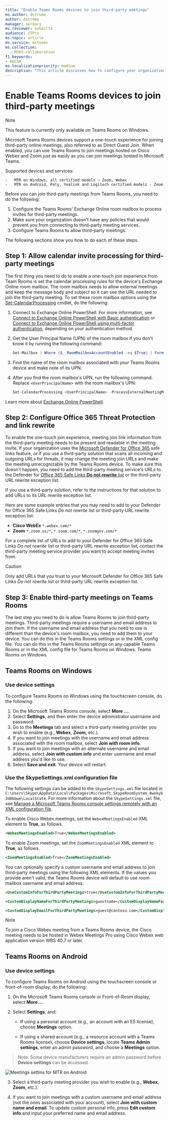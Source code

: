 ```yaml
---
title: "Enable Teams Rooms devices to join third-party meetings"
ms.author: dstrome
author: dstrome
manager: serdars
ms.reviewer: sohailta
audience: ITPro
ms.topic: article
ms.service: msteams
ms.collection: 
  - M365-collaboration
f1.keywords:
- NOCSH
ms.localizationpriority: medium
description: "This article discusses how to configure your organization and Teams Rooms devices to support third-party meeting joining to Cisco Webex and Zoom."
---
```


# Enable Teams Rooms devices to join third-party meetings

> [!NOTE]
> This feature is currently only available on Teams Rooms on Windows.

Microsoft Teams Rooms devices support a one-touch experience for joining third-party online meetings, also referred to as Direct Guest Join. When enabled, you can use Teams Rooms to join meetings hosted on Cisco Webex and Zoom just as easily as you can join meetings hosted in Microsoft Teams.

Supported devices and services:

    -   MTR on Windows, all certified models – Zoom, Webex
    -   MTR on Android, Poly, Yealink and Logitech certified models - Zoom

Before you can join third-party meetings from Teams Rooms, you need to do the following:

1. Configure the Teams Rooms' Exchange Online room mailbox to process invites for third-party meetings.
2. Make sure your organization doesn't have any policies that would prevent you from connecting to third-party meeting services.
3. Configure Teams Rooms to allow third-party meetings.

The following sections show you how to do each of these steps.

## Step 1: Allow calendar invite processing for third-party meetings

The first thing you need to do to enable a one-touch join experience from Team Rooms is set the calendar processing rules for the device's Exchange Online room mailbox. The room mailbox needs to allow external meetings and keep the message body and subject so it can see the URL needed to join the third-party meeting. To set these room mailbox options using the [Set-CalendarProcessing](/powershell/module/exchange/set-calendarprocessing?view=exchange-ps.) cmdlet, do the following:

1. Connect to Exchange Online PowerShell. For more information, see [Connect to Exchange Online PowerShell with Basic authentication](/powershell/exchange/connect-to-exchange-online-powershell?view=exchange-ps) or [Connect to Exchange Online PowerShell using multi-factor authentication](/powershell/exchange/mfa-connect-to-exchange-online-powershell?view=exchange-ps), depending on your authentication method.

2. Get the User Principal Name (UPN) of the room mailbox if you don't know it by running the following command:

    ```powershell
    Get-Mailbox | Where {$_.RoomMailboxAccountEnabled -eq $True} | Format-Table Name, UserPrincipalName
    ```
    
3. Find the name of the room mailbox associated with your Teams Rooms device and make note of its UPN.

4. After you find the room mailbox's UPN, run the following command. Replace `<UserPrincipalName>` with the room mailbox's UPN:

    ```powershell
    Set-CalendarProcessing <UserPrincipalName> -ProcessExternalMeetingMessages $True -DeleteComments $False -DeleteSubject $False
    ```

Learn more about [Exchange Online PowerShell](/powershell/exchange/exchange-online-powershell?view=exchange-ps).

## Step 2: Configure Office 365 Threat Protection and link rewrite

To enable the one-touch join experience, meeting join link information from the third-party meeting needs to be present and readable in the meeting invite. If your organization uses the [Microsoft Defender for Office 365](/microsoft-365/security/office-365-security/safe-links?view=o365-worldwide) safe links feature, or if you use a third-party solution that scans all incoming and outgoing URLs for threats, it may change the meeting join URLs and make the meeting unrecognizable by the Teams Rooms device. To make sure this doesn't happen, you need to add the third-party meeting service's URLs to the Defender for [Office 365 Safe Links **Do not rewrite** list](/microsoft-365/security/office-365-security/safe-links?view=o365-worldwide) or the third-party URL rewrite exception list.

 If you use a third-party solution, refer to the instructions for that solution to add URLs to its URL rewrite exception list.

Here are some example entries that you may need to add to your Defender for Office 365 Safe Links *Do not rewrite* list or third-party URL rewrite exception list:

- **Cisco WebEx** `*.webex.com/*`
- **Zoom** `*.zoom.us/*`, `*.zoom.com/*`, `*.zoomgov.com/*`

For a complete list of URLs to add to your Defender for Office 365 Safe Links *Do not rewrite* list or third-party URL rewrite exception list, contact the third-party meeting service provider you want to accept meeting invites from.

> [!CAUTION]
> Only add URLs that you trust to your Microsoft Defender for Office 365 Safe Links *Do not rewrite* list or third-party URL rewrite exception list.

## Step 3: Enable third-party meetings on Teams Rooms

The last step you need to do is allow Teams Rooms to join third-party meetings. Third-party meetings require a username and email address to join them. If the username and email address that you need to use is different than the device's room mailbox, you need to add them to your device. You can do this in the Teams Rooms settings or in the XML config file. You can do this in the Teams Rooms settings on any capable Teams Rooms or in the XML config file for Teams Rooms on Windows.
Teams Rooms on Windows

## Teams Rooms on Windows

### Use device settings

To configure Teams Rooms on Windows using the touchscreen console, do the following:

1. On the Microsoft Teams Rooms console, select **More ...**.
2. Select **Settings**, and then enter the device administrator username and password.
3. Go to the **Meetings** tab and select a third-party meeting provider you wish to enable (e.g., **Webex**, **Zoom**, etc.).
4. If you want to join meetings with the username and email address associated with the room mailbox, select **Join with room info**.
5. If you want to join meetings with an alternate username and email address, select **Join with custom info** and enter username and email address you'd like to use.
6. Select **Save and exit**. Your device will restart.

### Use the SkypeSettings.xml configuration file

The following settings can be added to the `SkypeSettings.xml` file located in `C:\Users\Skype\AppData\Local\Packages\Microsoft.SkypeRoomSystem_8wekyb3d8bbwe\LocalState`. For more information about the `SkypeSettings.xml` file, see [Manage a Microsoft Teams Rooms console settings remotely with an XML configuration file](xml-config-file.md).

To enable Cisco Webex meetings, set the `WebexMeetingsEnabled` XML element to **True**, as follows.

```xml
<WebexMeetingsEnabled>True</WebexMeetingsEnabled>
```

To enable Zoom meetings, set the `ZoomMeetingsEnabled` XML element to **True**, as follows.

```xml
<ZoomMeetingsEnabled>True</ZoomMeetingsEnabled>
```

You can optionally specify a custom username and email address to join third-party meetings using the following XML elements. If the values you provide aren't valid, the Teams Rooms device will default to use room mailbox username and email address.

```xml
<UseCustomInfoForThirdPartyMeetings>true</UseCustomInfoForThirdPartyMeetings>

<CustomDisplayNameForThirdPartyMeetings>guestname</CustomDisplayNameForThirdPartyMeetings>

<CustomDisplayEmailForThirdPartyMeetings>guest@contoso.com</CustomDisplayEmailForThirdPartyMeetings>
```

> [!NOTE]
> To join a Cisco Webex meeting from a Teams Rooms device, the Cisco meeting needs to be hosted in Webex Meetings Pro using Cisco Webex web application version WBS 40.7 or later. 

## Teams Rooms on Android

### Use device settings

To configure Teams Rooms on Android using the touchscreen console or front-of-room display, do the following:

1.  On the Microsoft Teams Rooms console or Front-of-Room display, select **More…**.

2.  Select **Settings**, and:

    -   If using a personal account (e.g., an account with an E5 license), choose **Meetings** option.

    -   If using a shared account (e.g., a resource account with a Teams Rooms license), choose **Device settings**, locate **Teams Admin settings**, enter an admin password, and choose a **Meetings** option.

> Note: Some device manufacturers require an admin password before **Device settings** can be accessed.

![Meetings settins for MTR on Android](/Teams/media/mtrandroid.png)

3.  Select a third-party meeting provider you wish to enable (e.g., **Webex**, **Zoom**, etc.).

4.  If you want to join meetings with a custom username and email address (not the ones associated with your account), select **Join with custom name and email**. To update custom personal info, press **Edit custom info** and input your preferred name and email address.

